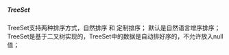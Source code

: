 ##### TreeSet  
 TreeSet支持两种排序方式，自然排序 和 定制排序；  默认是自然语言增序排序；  
 TreeSet是基于二叉树实现的，TreeSet中的数据是自动排好序的，不允许放入null值；  
 